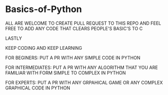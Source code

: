 # Basics-of-Python
ALL ARE WELCOME TO CREATE PULL REQUEST TO THIS REPO AND FEEL FREE TO ADD ANY CODE THAT CLEARS PEOPLE'S BASIC'S TO C

LASTLY

KEEP CODING AND KEEP LEARNING

FOR BEGINERS: PUT A PR WITH ANY SIMPLE CODE IN PYTHON

FOR INTERMEDIATES: PUT A PR WITH ANY ALGORITHM THAT YOU ARE FAMILIAR WITH FORM SIMPLE TO COMPLEX IN PYTHON

FOR EXPERTS: PUT A PR WITH ANY GRPAHICAL GAME OR ANY COMPLEX GRAPHICAL CODE IN PYTHON
